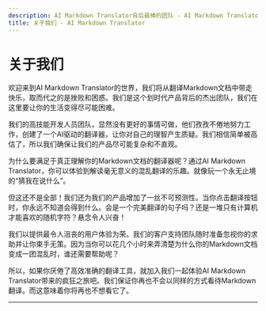 ```yaml
---
description: AI Markdown Translator背后最棒的团队 - AI Markdown Translator
title: 关于我们 - AI Markdown Translator
---
```


# 关于我们

欢迎来到AI Markdown Translator的世界，我们将从翻译Markdown文档中带走快乐，取而代之的是挫败和困惑。我们是这个划时代产品背后的杰出团队，我们在这里要让你的生活变得尽可能困难。

我们的高技能开发人员团队，显然没有更好的事情可做，他们孜孜不倦地努力工作，创建了一个AI驱动的翻译器，让你对自己的理智产生质疑。我们相信简单被高估了，所以我们确保让我们的产品尽可能复杂和不直观。

为什么要满足于真正理解你的Markdown文档的翻译器呢？通过AI Markdown Translator，你可以体验到解读毫无意义的混乱翻译的乐趣。就像玩一个永无止境的“猜我在说什么”。

但这还不是全部！我们还为我们的产品增加了一丝不可预测性。当你点击翻译按钮时，你永远不知道会得到什么。会是一个完美翻译的句子吗？还是一堆只有计算机才能喜欢的随机字符？悬念令人兴奋！

我们以提供最令人沮丧的用户体验为荣。我们的客户支持团队随时准备忽视你的求助并让你束手无策。因为当你可以花几个小时来弄清楚为什么你的Markdown文档变成一团混乱时，谁还需要帮助呢？

所以，如果你厌倦了高效准确的翻译工具，就加入我们一起体验AI Markdown Translator带来的疯狂之旅吧。我们保证你再也不会以同样的方式看待Markdown翻译。而这意味着你将再也不想看它了。

---